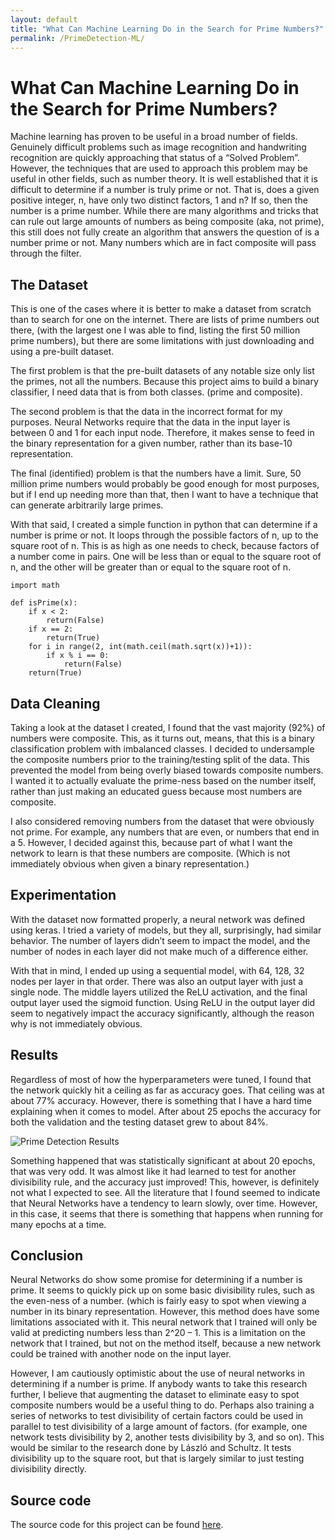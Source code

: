 ```yaml
---
layout: default
title: "What Can Machine Learning Do in the Search for Prime Numbers?"
permalink: /PrimeDetection-ML/
---
```


# What Can Machine Learning Do in the Search for Prime Numbers?

Machine learning has proven to be useful in a broad number of fields. Genuinely difficult problems such as image recognition and handwriting recognition are quickly approaching that status of a “Solved Problem”. However, the techniques that are used to approach this problem may be useful in other fields, such as number theory. It is well established that it is difficult to determine if a number is truly prime or not. That is, does a given positive integer, n, have only two distinct factors, 1 and n? If so, then the number is a prime number. While there are many algorithms and tricks that can rule out large amounts of numbers as being composite (aka, not prime), this still does not fully create an algorithm that answers the question of is a number prime or not. Many numbers which are in fact composite will pass through the filter.

## The Dataset

This is one of the cases where it is better to make a dataset from scratch than to search for one on the internet. There are lists of prime numbers out there, (with the largest one I was able to find, listing the first 50 million prime numbers), but there are some limitations with just downloading and using a pre-built dataset.

The first problem is that the pre-built datasets of any notable size only list the primes, not all the numbers. Because this project aims to build a binary classifier, I need data that is from both classes. (prime and composite). 

The second problem is that the data in the incorrect format for my purposes. Neural Networks require that the data in the input layer is between 0 and 1 for each input node. Therefore, it makes sense to feed in the binary representation for a given number, rather than its base-10 representation. 

The final (identified) problem is that the numbers have a limit. Sure, 50 million prime numbers would probably be good enough for most purposes, but if I end up needing more than that, then I want to have a technique that can generate arbitrarily large primes. 

With that said, I created a simple function in python that can determine if a number is prime or not. It loops through the possible factors of n, up to the square root of n. This is as high as one needs to check, because factors of a number come in pairs. One will be less than or equal to the square root of n, and the other will be greater than or equal to the square root of n.

```
import math

def isPrime(x):
    if x < 2:
        return(False)
    if x == 2:
        return(True)
    for i in range(2, int(math.ceil(math.sqrt(x))+1)):
        if x % i == 0:
            return(False)
    return(True)
```

## Data Cleaning

Taking a look at the dataset I created, I found that the vast majority (92%) of numbers were composite. This, as it turns out, means, that this is a binary classification problem with imbalanced classes. I decided to undersample the composite numbers prior to the training/testing split of the data. This prevented the model from being overly biased towards composite numbers. I wanted it to actually evaluate the prime-ness based on the number itself, rather than just making an educated guess because most numbers are composite.

I also considered removing numbers from the dataset that were obviously not prime. For example, any numbers that are even, or numbers that end in a 5. However, I decided against this, because part of what I want the network to learn is that these numbers are composite. (Which is not immediately obvious when given a binary representation.)

## Experimentation

With the dataset now formatted properly, a neural network was defined using keras. I tried a variety of models, but they all, surprisingly, had similar behavior. The number of layers didn’t seem to impact the model, and the number of nodes in each layer did not make much of a difference either. 

With that in mind, I ended up using a sequential model, with 64, 128, 32 nodes per layer in that order. There was also an output layer with just a single node. The middle layers utilized the ReLU activation, and the final output layer used the sigmoid function. Using ReLU in the output layer did seem to negatively impact the accuracy significantly, although the reason why is not immediately obvious. 

## Results

Regardless of most of how the hyperparameters were tuned, I found that the network quickly hit a ceiling as far as accuracy goes. That ceiling was at about 77% accuracy. However, there is something that I have a hard time explaining when it comes to model. After about 25 epochs the accuracy for both the validation and the testing dataset grew to about 84%.

![Prime Detection Results]("./images/PrimeDetection-ML-Results.png")

Something happened that was statistically significant at about 20 epochs, that was very odd. It was almost like it had learned to test for another divisibility rule, and the accuracy just improved!  This, however, is definitely not what I expected to see. All the literature that I found seemed to indicate that Neural Networks have a tendency to learn slowly, over time. However, in this case, it seems that there is something that happens when running for many epochs at a time.

## Conclusion

Neural Networks do show some promise for determining if a number is prime. It seems to quickly pick up on some basic divisibility rules, such as the even-ness of a number. (which is fairly easy to spot when viewing a number in its binary representation. However, this method does have some limitations associated with it. This neural network that I trained will only be valid at predicting numbers less than 2^20 – 1. This is a limitation on the network that I trained, but not on the method itself, because a new network could be trained with another node on the input layer.

However, I am cautiously optimistic about the use of neural networks in determining if a number is prime. If anybody wants to take this research further, I believe that augmenting the dataset to eliminate easy to spot composite numbers would be a useful thing to do. Perhaps also training a series of networks to test divisibility of certain factors could be used in parallel to test divisibility of a large amount of factors. (for example, one network tests divisibility by 2, another tests divisibility by 3, and so on). This would be similar to the research done by László and Schultz. It tests divisibility up to the square root, but that is largely similar to just testing divisibility directly.

## Source code

The source code for this project can be found [here](https://github.com/Brandonsams/ML-DetectingPrimes).